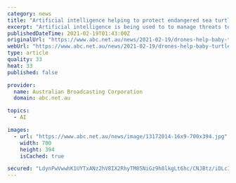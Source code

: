 ```yaml
---
category: news
title: "Artificial intelligence helping to protect endangered sea turtle nesting sites"
excerpt: "Artificial intelligence is being used to to manage threats to endangered sea turtle nesting sites in Far North Queensland. Mark Rigby reports."
publishedDateTime: 2021-02-19T01:43:00Z
originalUrl: "https://www.abc.net.au/news/2021-02-19/drones-help-baby-turtles/13172010"
webUrl: "https://www.abc.net.au/news/2021-02-19/drones-help-baby-turtles/13172010"
type: article
quality: 33
heat: 33
published: false

provider:
  name: Australian Broadcasting Corporation
  domain: abc.net.au

topics:
  - AI

images:
  - url: "https://www.abc.net.au/news/image/13172014-16x9-700x394.jpg"
    width: 700
    height: 394
    isCached: true

secured: "LdynPwVwwhK1UYTxANz2hV8IX2RhyTM85NiGz9h8lkgLt6hc/CNJBtz/iDLcIYwsI/I08JSAAVT7/tdJdaQA+ajFSDoTyS8K8jujZvycfN7UB/79jETRH5jwENmhJytOfClzJTIf8K1LC8KQnNYZ+5GHRUt2FBqcYxMm1VvUHJAYZepDF5tUT94w7kpVVmrk7+FdNUrVmZLnYuNtE/sOgI+LMyR2TM8h3wV6Frhd3r7WwDKYVAirsnVZPd4nUF9wryiYh/A9LRPB40ReGsYmWM4rJ+0L8AdoeKc0XYSv4V97nCiBp+qC43/nsmLZb1IACGDPNBOte94l4mHJ2jzIRg1u/nomus7xzcMQn3e8p1w=;7nZ6mI/RLGlFNFmQAL3ANQ=="
---
```


